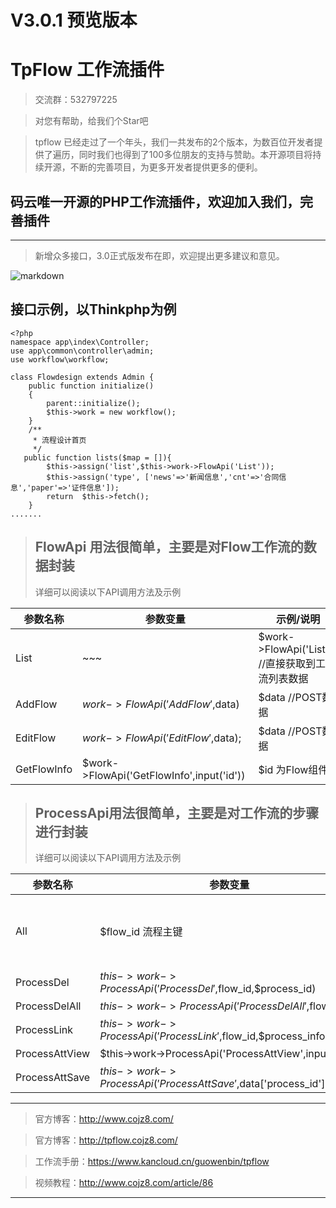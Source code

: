 # V3.0.1 预览版本

# TpFlow 工作流插件

> 交流群：532797225

> 对您有帮助，给我们个Star吧


> tpflow 已经走过了一个年头，我们一共发布的2个版本，为数百位开发者提供了遍历，同时我们也得到了100多位朋友的支持与赞助。本开源项目将持续开源，不断的完善项目，为更多开发者提供更多的便利。

## 码云唯一开源的PHP工作流插件，欢迎加入我们，完善插件



---
> 新增众多接口，3.0正式版发布在即，欢迎提出更多建议和意见。

![markdown](http://files.git.oschina.net/group1/M00/06/3A/PaAvDFw4NRKAK6CCAAEZKRKE9TE045.png?token=cc97060f3fa5ed3cb7356ccdab6b10ae&ts=1547187474&attname=1.png "tpflow")

## 接口示例，以Thinkphp为例

```
<?php
namespace app\index\Controller;
use app\common\controller\admin;
use workflow\workflow;

class Flowdesign extends Admin {
    public function initialize()
    {
        parent::initialize();
        $this->work = new workflow();
    }
    /**
	 * 流程设计首页
	 */
   public function lists($map = []){
        $this->assign('list',$this->work->FlowApi('List'));
		$this->assign('type', ['news'=>'新闻信息','cnt'=>'合同信息','paper'=>'证件信息']);
        return  $this->fetch();
    }
.......
```
>## FlowApi 用法很简单，主要是对Flow工作流的数据封装
>详细可以阅读以下API调用方法及示例

| 参数名称  | 参数变量 |示例/说明 |
|---|---|---|
| List  |  ~~~ |$work->FlowApi('List'); //直接获取到工作流列表数据 |
| AddFlow  |  $work->FlowApi('AddFlow',$data) | $data //POST数据 |
| EditFlow|  $work->FlowApi('EditFlow',$data); |$data //POST数据 |
| GetFlowInfo|  $work->FlowApi('GetFlowInfo',input('id')) |$id 为Flow组件 |



>## ProcessApi用法很简单，主要是对工作流的步骤进行封装
>详细可以阅读以下API调用方法及示例

| 参数名称  | 参数变量 |示例/说明 |
|---|---|---|
| All| $flow_id 流程主键 |$this->work->ProcessApi('All',$flow_id); //获取对应流程所有步骤信息，返回JSON json_encode(['total'=>$process_total,'list'=>$process_data]
| ProcessDel|  $this->work->ProcessApi('ProcessDel',$flow_id,$process_id) | $process_id $flow_id 返回Array 
| ProcessDelAll| $this->work->ProcessApi('ProcessDelAll',$flow_id); |$flow_id  清空所有步骤
| ProcessLink|  $this->work->ProcessApi('ProcessLink',$flow_id,$process_info) |保存设计 |
| ProcessAttView|  $this->work->ProcessApi('ProcessAttView',input('id')) |查看步骤设置 |
| ProcessAttSave|  $this->work->ProcessApi('ProcessAttSave',$data['process_id'],$data) |保存步骤信息 |

---

> 官方博客：http://www.cojz8.com/

> 官方博客：http://tpflow.cojz8.com/   

> 工作流手册：https://www.kancloud.cn/guowenbin/tpflow

> 视频教程：http://www.cojz8.com/article/86

---



